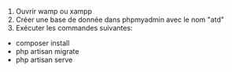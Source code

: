 1) Ouvrir wamp ou xampp
2) Créer une base de donnée dans phpmyadmin avec le nom "atd"
3) Exécuter les commandes suivantes: 
- composer install 
- php artisan migrate
- php artisan serve
